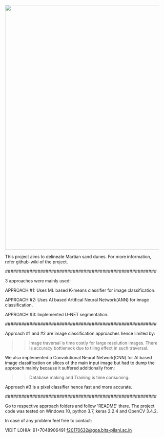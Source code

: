 <img src="https://github.com/ViditLohia/Sand-Dune-Detection-On-MARS/blob/master/CompressedImages/orig.png" width=800 align="center">


This project aims to delineate Martian sand dunes. For more information, refer github-wiki of the project.

########################################################

3 approaches were mainly used:

APPROACH #1:
Uses ML based K-means classifier for image classification.

APPROACH #2:
Uses AI based Artifical Neural Network(ANN) for image classification.

APPROACH #3:
Implemented U-NET segmentation.

########################################################

Approach #1 and #2 are image classification approaches hence limited by:
>>Image traversal is time costly for large resolution images.
>>There is accuracy bottleneck due to tiling effect in such traversal.

We also implemented a Convolutional Neural Network(CNN) for AI based image classification on slices of the main input image but had to 
dump the approach mainly because it suffered additionally from:
>>Database making and Training is time consuming.

Approach #3 is a pixel classifier hence fast and more accurate.

########################################################

Go to respective approach folders and follow 'README' there. 
The project code was tested on Windows 10, python 3.7, keras 2.2.4 and OpenCV 3.4.2.

In case of any problem feel free to contact:

VIDIT LOHIA: 		91+7048906491		f20170632@goa.bits-pilani.ac.in

